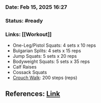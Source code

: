 ### Date: Feb 15, 2025 16:27

### Status: #ready 

### Links: [[Workout]]

- One-Leg/Pistol Squats: 4 sets x 10 reps
- Bulgarian Splits: 4 sets x 15 reps
- Jump Squats: 5 sets x 20 reps
- Bodyweight Squats: 5 sets x 35 reps
- Calf Raises
- Cossack Squats
- [Crouch Walk](https://youtu.be/arMPb2JcYUY): 200 steps (reps)

## References: [Link](https://oldschoolcalisthenics.com/calisthenics-leg-workout/)